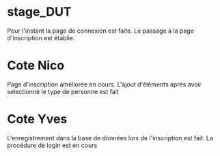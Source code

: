 
# stage_DUT
Pour l'instant la page de connexion est faite.
Le passage à la page d'inscription est établie.

# Cote Nico
Page d'inscription améliorée en cours.
L'ajout d'éléments après avoir selectionné le type de personne est fait

# Cote Yves
L'enregistrement dans la base de données lors de l'inscription est fait.
La procédure de login est en cours
